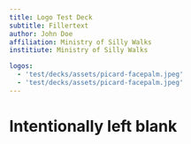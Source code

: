 ```yaml
---
title: Logo Test Deck
subtitle: Fillertext
author: John Doe
affiliation: Ministry of Silly Walks
institiute: Ministry of Silly Walks

logos:
  - 'test/decks/assets/picard-facepalm.jpeg'
  - 'test/decks/assets/picard-facepalm.jpeg'
---
```


# Intentionally left blank